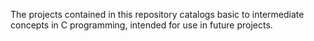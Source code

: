 The projects contained in this repository catalogs basic to intermediate concepts in C programming, intended for use in future projects.